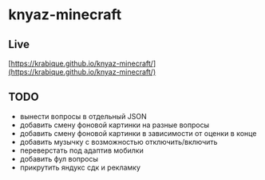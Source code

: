 # knyaz-minecraft

## Live
[https://krabique.github.io/knyaz-minecraft/](https://krabique.github.io/knyaz-minecraft/)

## TODO
- вынести вопросы в отдельный JSON
- добавить смену фоновой картинки на разные вопросы
- добавить смену фоновой картинки в зависимости от оценки в конце
- добавить музычку с возможностью отключить/включить
- переверстать под адаптив мобилки
- добавить фул вопросы
- прикрутить яндукс сдк и рекламку
